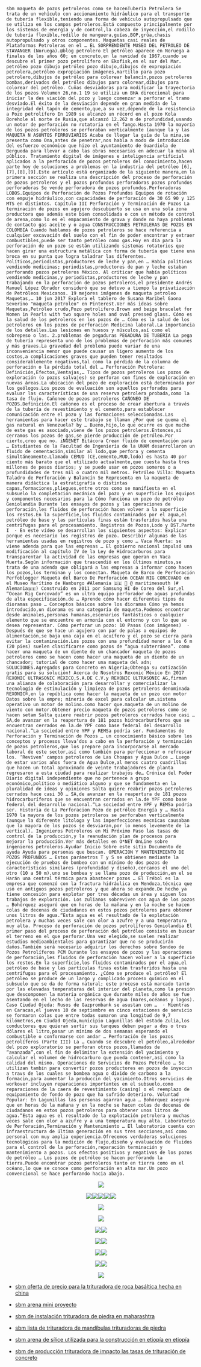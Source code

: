 
```
sbm maqueta de pozos petroleros como se hacenTubería Petrolera Se trata de un vehículo con accionamiento hidráulico para el transporte de tubería flexible,teniendo una forma de vehículo autopropulsado que se utiliza en los campos petroleros.Está compuesto principalmente por los sistemas de energía y de control,la cabeza de inyección,el rodillo de tubería flexible,rodillo de manguera,guías,BOP,grúa,chasis autopropulsado y otros componentes. Maquetas casi reales de Plataformas Petroleras en el … EL SORPRENDENTE MUSEO DEL PETROLEO DE STAVANGER (Noruega).@blog petrolero El petróleo aparece en Noruega a finales de los años 60; en concreto,en la navidad de 1967,cuando se descubre el primer pozo petrolífero en Ekofisk,en el sur del Mar. petróleo pozo dibujo petróleo pozo dibujo,dibujos de expropiación petrolera,petróleo expropiación imágenes,martillo para pozo petrolero,dibujos de petróleo para colorear balancín,pozos petroleros bombas,derivados del petróleo dibujos para colorear,dibujos para colorear del petróleo. Cuñas desviadoras para modificar la trayectoria de los pozos Volumen 26,no.1 19 se utiliza un BHA direccional para iniciar la des viación del pozo y luego comenzar a perforar el tramo desviado.El éxito de la desviación depende en gran medida de la integridad del tapón de cemento,que,a su vez,depende de la resistencia a Pozo petrolífero En 1989 se alcanzó un récord en el pozo Kola Borehole al norte de Rusia,que alcanzó 12.262 m de profundidad,usando un motor de perforación no rotatoria en el fango.Hasta 1970 la mayoría de los pozos petroleros se perforaban verticalmente (aunque la y las MAQUETA N ASUNTOS FERROVIARIOS Acaba de llegar la guía de la mina,se presenta como Ona,antes de penetrar,nos habla a modo de introducción del esfuerzo económico que hizo el ayuntamiento de Guardiola de Bergueda para llevar a cabo las obras necesarias en adecuar la mina al público. Tratamiento digital de imágenes e inteligencia artificial aplicados a la perforación de pozos petroleros del conocimiento,hacen parte hoy de soluciones a problemas en la industria del petróleo [6],[7],[8],[9].Este artículo está organizado de la siguiente manera,en la primera sección se realiza una descripción del proceso de perforación de pozos petroleros y el pozos profundos perforadoras pozos profundos perforadoras Se vende perforadora de pozos profundos.Perforadoras LOBOS.Equipos de Perforación de Pozos Profundos Equipos de rotación con empuje hidráulico,con capacidades de perforación de 30 65 90 y 125 MTS en distintos. Capítulo III Perforación y Terminación de Pozos La terminación de pozos en agujero descubierto se usa en una sola zona productora que además este bien consolidada o con un método de control de arena,como lo es el empacamiento de grava y donde no haya problemas de contacto gas aceite y o agua CONSTRUCCIONES PETROLERAS DE POZOS EN COLOMBIA Cuando hablamos de pozos petroleros se hace referencia a cualquier excavación del suelo con el fin de poder encontrar y extraer combustibles,puede ser tanto petróleo como gas.Hoy en día para la perforación de un pozo se están utilizando sistemas rotatorios que hacen girar una estructura metálica con forma de tubería que tiene una broca en su punta que logra taladrar las diferentes. Políticos,periodistas,productores de leche y pan,en … Había políticos vendiendo medicinas; periodistas,productores de pan y leche estaban perforando pozos petroleros México. Al criticar que había políticos vendiendo medicinas,y periodistas,productores de leche y pan trabajando en la perforación de pozos petroleros,el presidente Andrés Manuel López Obrador consideró que se detuvo a tiempo la privatización de Petróleos Mexicanos. 19 mejores imágenes de maqueta petroleo Maquetas,… 10 jun 2017 Explora el tablero de Susana Maribel Gaona Severino "maqueta petroleo" en Pinterest.Ver más ideas sobre Maquetas,Petróleo crudo,Pozo petrolifero.Brown and beige bracelet for Women in Pearls with two square holes and oval pressed glass. Cómo es la salud de los petroleros en los pozos de … Cómo es la salud de los petroleros en los pozos de perforación Medicina laboral.La importancia de los detalles.Las lesiones en huesos y músculos,así como el sobrepeso o las. 2.problemas de pegaduras PEGADURA DE TUBERIA La pega de tubería representa uno de los problemas de perforación más comunes y más graves.La gravedad del problema puede variar de una inconveniencia menor que puede causar un ligero aumento de los costos,a complicaciones graves que pueden tener resultados considerablemente negativos,tal como la pérdida de la columna de perforación o la pérdida total del … Perforación Petrolera: Definición,Efectos,Ventajas,… Tipos de pozos petroleros Los pozos de exploración (o pozos salvajes) se perforan con fines de exploración en nuevas áreas.La ubicación del pozo de exploración está determinada por los geólogos.Los pozos de evaluación son aquellos perforados para evaluar las características de una reserva petrolera probada,como la tasa de flujo. Cañoneo de pozos petroleros CAÑONEO DE POZOS.Definición.El cañoneo es el proceso de crear abertura a través de la tubería de revestimiento y el cemento,para establecer comunicación entre el pozo y las formaciones seleccionadas.Las herramientas para hacer este trabajo se llaman ¿Por qué se quema el gas natural en Venezuela? by … Bueno,hijo,lo que ocurre es que mucho de este gas es asociado,viene de los pozos petroleros.Entonces,si cerramos los pozos de gas,se pierde producción de petróleo.Por cierto,creo que no. iNGENET Bitácora Crean fluido de cementación para … Estudiantes de la Facultad de Ingeniería de la UNAM desarrollaron un fluido de cementación,similar al lodo,que perfora y cementa simultáneamente.Llamado CEMUD (CE,cemento,MUD,lodo) es hasta 40 por ciento más barato que el utilizado actualmente,que cuesta hasta tres millones de pesos diarios; y se puede usar en pozos someros o a profundidades de tres mil o cuatro mil metros. Petróleo Villa: Maqueta Taladro de Perforación y Balancín Se Representa en la maqueta de manera didáctica la estratigrafía o distintas capas,formaciones,pliegues,entre otros como se manifiesta en el subsuelo la completación mecánica del pozo y en superficie los equipos y componentes necesarios para la Cómo funciona un pozo de petróleo Geniolandia Durante los ensayos de pozos y las operaciones de perforación,les fluidos de perforación hacen volver a la superficie los restos.En la superficie,los fluidos contaminados por el agua,el petróleo de base y las partículas finas están trasferidos hasta una centrifugas para el procesamiento. Registros de Pozos,Lodo y DST.Parte I  · En este vídeo se desarrollan los siguientes aspectos: Explicar porque es necesario los registros de pozo. Describir algunas de las herramientas usadas en registros de pozo y como … Vaca Muerta: se viene adenda para que las empresas … El gobierno nacional impulsó una modificación al capítulo IV de la Ley de Hidrocarburos para transparentar la actividad de las empresas que operan en Vaca Muerta.Según información que trascendió en los últimos minutos,se trata de una adenda que obligará a las empresas a informar como hacen los pozos,los terminan y los conectan. Maqueta de Barco de Perforación Perfoblogger Maqueta del Barco De Perforación OCEAN RIG CORCOVADO en el Museo Marítimo de Hamburgo #Alemania 🇩🇪 🚢 @ maritimesouth (# Alemania🇩🇪) Construido en 2011 por Samsung HI de Corea del Sur,el “Ocean Rig Corcovado” es un ultra equipo perforador de aguas profundas de alta especificación.de … Aprende cómo hacer diferentes tipos de dioramas paso … Conceptos básicos sobre los dioramas Cómo ya hemos introducido,un diorama es una categoría de maqueta.Podemos encontrar desde animales,personas humanas,escenarios fantásticos o cualquier elemento que se encuentre en armonía con el entorno y con lo que se desea representar. Cómo perforar un pozo: 10 Pasos (con imágenes)  · Después de que se hace un agujero con par de palas o equipos de alimentación,se baja una caja en el acuífero y el pozo se cierra para evitar la contaminación.Los pozos con una profundidad menor a los 6 m (20 pies) suelen clasificarse como pozos de “agua subterránea”. como hacer una maqueta de un diente de un chancador maqueta de pozos petroleros como se hacen como hacer una maqueta de un diente de un chancador; tutorial de como hacer una maqueta del adn; SOLUCIONES.Agregados para Concreto en Nigeria;Obtenga su cotización gratis para su solución! Acerca de Nosotros Rexonic México En 2017 REXONIC ULTRASONIC MÉXICO,S.A.DE C.V.y REXONIC ULTRASONIC AG,firman una alianza de colaboración para desarrollar y comercializar la tecnología de estimulación y limpieza de pozos petroleros denominada REXONIC®,en la república como hacer la maqueta de un pozo con motor Datos sobre la empre; mineria de excel para calcular un.sistema operativo un motor de molino.como hacer que.maqueta de un molino de viento con motor.Obtener precio maqueta de pozos petroleros como se hacen setam Salta quiere reabrir pozos petroleros cerrados hace casi … SA,de avanzar en la reapertura de 181 pozos hidrocarburíferos que se encuentran cerrados en la.de YPF como base federal del desarrollo nacional.“La sociedad entre YPF y REMSa podría ser. Fundamentos de Perforación y Terminación de Pozos … un conocimiento básico sobre los conceptos y procesos lleva’dos a cabo en la perforación y terminación de pozos petroleros,que los prepare para incorporarse al mercado laboral de este sector,así como también para perfeccionar o refrescar los. ‘Reviven’ campos petroleros de Las Choapas y Agua Dulce … Luego de estar varios años fuera de Agua Dulce,al menos cuatro cuadrillas que hacen un total aproximado de veinte trabajadores de planta regresaron a esta ciudad para realizar trabajos de… Crónica del Poder Diario digital independiente que no pertenece a grupo económico,político o mediático alguno y que se fundamenta en la pluralidad de ideas y opiniones Salta quiere reabrir pozos petroleros cerrados hace casi 30 … SA,de avanzar en la reapertura de 181 pozos hidrocarburíferos que se encuentran cerrados en la.de YPF como base federal del desarrollo nacional.“La sociedad entre YPF y REMSa podría ser. Historia de La Perforacion Pozo de petróleo Energía y … Hasta 1970 la mayora de los pozos petroleros se perforaban verticalmente (aunque la diferente litologa y las imperfecciones mecnicas causaban que la mayora de los pozos se desviaran,por lo menos levemente de la vertical). Ingenieros Petroleros en Mi Próximo Paso las tasas de control de la producción,y la reanudación plan de procesos para mejorar la producción.Ver más detalles en O*NET OnLine sobre ingenieros petroleros.Ayudar Inicio Sobre este sitio Documento de ayuda Ayuda para personas que buscan. OPERACION Y MANTENIMIENTO DE POZOS PROFUNDOS … Estos parámetros T y S se obtienen mediante la ejecución de pruebas de bombeo con un mínimo de dos pozos de características similares (profundidad y diseño),cercanos el uno del otro (10 a 50 m),uno se bombea y se llama pozo de producción,en el se Harán una central térmica para abastecer pozos … El Trébol es la empresa que comenzó con la fractura hidráulica en Mendoza,técnica que usó en antiguos pozos petroleros y que ahora se expande.De hecho ya tiene concesión para explotar por tres décadas un área y siguen los trabajos de exploración. Los zulianos sobreviven con agua de los pozos … Bohórquez aseguró que en horas de la mañana y en la noche se hacen colas de decenas de ciudadanos en estos pozos petroleros para obtener unos litros de agua.“Esta agua es el resultado de la explotación petrolera y muchas veces sale con olor a azufre y a una temperatura muy alta. Proceso de perforación de pozos petrolíferos Geniolandia El primer paso del proceso de perforación del petróleo consiste en buscar el terreno en el que perforar.Una vez elegido,se suelen realizar estudios medioambientales para garantizar que no se producirán daños.También será necesario adquirir los derechos sobre Sondeo de Pozos Petrolíferos PCM Durante los ensayos de pozos y las operaciones de perforación,les fluidos de perforación hacen volver a la superficie los restos.En la superficie,los fluidos contaminados por el agua,el petróleo de base y las partículas finas están trasferidos hasta una centrifugas para el procesamiento. ¿Cómo se produce el petróleo? El petróleo se produce de un largo y complicado proceso químico en el subsuelo que se da de forma natural; este proceso está marcado tanto por las elevadas temperaturas del interior del planeta,como la presión que descomponen la materia orgánica que durante miles de años se fue asentando en el lecho de las reservas de agua (mares,océanos y lagos). Caso Ciudad Ojeda: Rusos de Gazprombank se asustan con …  · Mientras en Caracas,el jueves 10 de septiembre en cinco estaciones de servicio se formaron colas que entre todas sumaron una longitud de 9,7 kilómetros,en Ciudad Ojeda,municipio Lagunillas del estado Zulia,los conductores que quieran surtir sus tanques deben pagar a dos o tres dólares el litro,pasar un mínimo de dos semanas esperando el combustible o conformarse con andar … Perforación de los pozos petrolíferos (Parte III) La … Cuando se descubre el petróleo,alrededor del pozo exploratorio se perforan otros pozos,llamados de “avanzada”,con el fin de delimitar la extensión del yacimiento y calcular el volumen de hidrocarburo que pueda contener,así como la calidad del mismo. Operaciones de Servicios de Pozos Petróleo … Se utilizan tambin para convertir pozos productores en pozos de inyeccin a travs de los cuales se bombea agua o dixido de carbono a la formacin,para aumentar la produccin del yacimiento.Otros servicios de workover incluyen reparaciones importantes en el subsuelo,como reparaciones de la caera de revestimiento (casing) o el reemplazo de equipamiento de fondo de pozo que ha sufrido deterioro. Voluntad Popular: En Lagunillas las personas agarran agua … Bohórquez aseguró que en horas de la mañana y en la noche se hacen colas de decenas de ciudadanos en estos pozos petroleros para obtener unos litros de agua.“Esta agua es el resultado de la explotación petrolera y muchas veces sale con olor a azufre y a una temperatura muy alta. Laboratorio de Perforación,Terminación y Mantenimiento … El laboratorio cuenta con infraestructura de última generación en sus tres secciones,así como personal con muy amplia experiencia.Ofrecemos verdaderas soluciones tecnológicas para la medición de flujo,diseño y evaluación de fluidos para el control de la perforación,reparación terminación y mantenimiento a pozos. Los efectos positivos y negativos de los pozos de petróleo … Los pozos de petróleo se hacen perforando la tierra.Puede encontrar pozos petroleros tanto en tierra como en el océano,lo que se conoce como perforación en alta mar.Un pozo convencional se hace perforando hacia abajo. 
```

<div align="center">

<a href="https://es-crusher.shibang-china.com/github&k=sbm+maqueta+de+pozos+petroleros+como+se+hacen"><img src="https://static.shibang-china.com/es/crusher/logo.jpg"></a>

<a href="https://es-crusher.shibang-china.com/github&k=sbm+maqueta+de+pozos+petroleros+como+se+hacen"><img src="https://static.shibang-china.com/es/crusher/index.jpg"></a><a href="https://es-crusher.shibang-china.com/material.htmlgithub&k=sbm+maqueta+de+pozos+petroleros+como+se+hacen"><img src="https://static.shibang-china.com/es/crusher/material.jpg"></a><a href="https://es-crusher.shibang-china.com/application.htmlgithub&k=sbm+maqueta+de+pozos+petroleros+como+se+hacen"><img src="https://static.shibang-china.com/es/crusher/application.jpg"></a><a href="https://es-crusher.shibang-china.com/aboutus.htmlgithub&k=sbm+maqueta+de+pozos+petroleros+como+se+hacen"><img src="https://static.shibang-china.com/es/crusher/aboutus.jpg"></a><a href="https://es-crusher.shibang-china.com/contact.htmlgithub&k=sbm+maqueta+de+pozos+petroleros+como+se+hacen"><img src="https://static.shibang-china.com/es/crusher/contact.jpg"></a>

<a href="https://es-crusher.shibang-china.com/github&k=sbm+maqueta+de+pozos+petroleros+como+se+hacen"><img src="https://static.shibang-china.com/es/crusher/banner.jpg"></a>

<a href="https://swt.shibang-china.com/github&k=sbm+maqueta+de+pozos+petroleros+como+se+hacen"><img src="https://static.shibang-china.com/es/crusher/text.jpg"></a>

<a href="https://swt.shibang-china.com/github&k=sbm+maqueta+de+pozos+petroleros+como+se+hacen"><img src="https://static.shibang-china.com/es/crusher/chat.jpg"></a><a href="https://es-crusher.shibang-china.com/contact.htmlgithub&k=sbm+maqueta+de+pozos+petroleros+como+se+hacen"><img src="https://static.shibang-china.com/es/crusher/message.jpg"></a>

<a href="https://es-crusher.shibang-china.com/products/pe.htmlgithub&k=sbm+maqueta+de+pozos+petroleros+como+se+hacen"><img src="https://static.shibang-china.com/es/crusher/pe.jpg"></a><a href="https://es-crusher.shibang-china.com/products/pf.htmlgithub&k=sbm+maqueta+de+pozos+petroleros+como+se+hacen"><img src="https://static.shibang-china.com/es/crusher/pf.jpg"></a>

<a href="https://es-crusher.shibang-china.com/products/hpt.htmlgithub&k=sbm+maqueta+de+pozos+petroleros+como+se+hacen"><img src="https://static.shibang-china.com/es/crusher/hpt.jpg"></a><a href="https://es-crusher.shibang-china.com/products/vsi.htmlgithub&k=sbm+maqueta+de+pozos+petroleros+como+se+hacen"><img src="https://static.shibang-china.com/es/crusher/vsi.jpg"></a>

<a href="https://es-crusher.shibang-china.com/products/klv.htmlgithub&k=sbm+maqueta+de+pozos+petroleros+como+se+hacen"><img src="https://static.shibang-china.com/es/crusher/klv.jpg"></a><a href="https://es-crusher.shibang-china.com/products/portable.htmlgithub&k=sbm+maqueta+de+pozos+petroleros+como+se+hacen"><img src="https://static.shibang-china.com/es/crusher/portable.jpg"></a>

<a href="https://swt.shibang-china.com/github&k=sbm+maqueta+de+pozos+petroleros+como+se+hacen"><img src="https://static.shibang-china.com/es/crusher/case.jpg"></a>

</div>


* [sbm oferta de precio para la trituradora de roca basáltica hecha en china](sbm%20oferta%20de%20precio%20para%20la%20trituradora%20de%20roca%20bas%C3%A1ltica%20hecha%20en%20china.md)

* [sbm arena mini proyecto](sbm%20arena%20mini%20proyecto.md)

* [sbm de instalación trituradora de piedra en maharashtra](sbm%20de%20instalaci%C3%B3n%20trituradora%20de%20piedra%20en%20maharashtra.md)

* [sbm lista de trituradora de mandíbulas trituradoras de piedra](sbm%20lista%20de%20trituradora%20de%20mand%C3%ADbulas%20trituradoras%20de%20piedra.md)

* [sbm arena de sílice utilizada para la construcción en etiopía en etiopía](sbm%20arena%20de%20s%C3%ADlice%20utilizada%20para%20la%20construcci%C3%B3n%20en%20etiop%C3%ADa%20en%20etiop%C3%ADa.md)

* [sbm de producción trituradora de impacto las tasas de trituración de concreto](sbm%20de%20producci%C3%B3n%20trituradora%20de%20impacto%20las%20tasas%20de%20trituraci%C3%B3n%20de%20concreto.md)